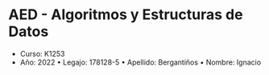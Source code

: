 # AED - Algoritmos y Estructuras de Datos

- Curso: K1253
- Año: 2022
  • Legajo: 178128-5
  • Apellido: Bergantiños
  • Nombre: Ignacio
